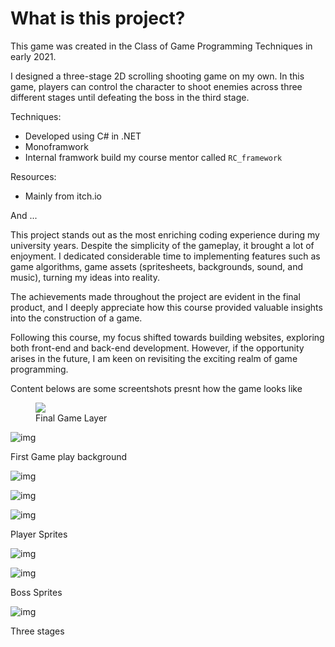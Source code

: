 # What is this project?

This game was created in the Class of Game Programming Techniques in early 2021.

I designed a three-stage 2D scrolling shooting game on my own. In this game, players can control the character to shoot enemies across three different stages until defeating the boss in the third stage.

Techniques:

- Developed using C# in .NET
- Monoframwork
- Internal framwork build my course mentor called `RC_framework`

Resources:

- Mainly from itch.io 

And ...

This project stands out as the most enriching coding experience during my university years. Despite the simplicity of the gameplay, it brought a lot of enjoyment. I dedicated considerable time to implementing features such as game algorithms, game assets (spritesheets, backgrounds, sound, and music), turning my ideas into reality.

The achievements made throughout the project are evident in the final product, and I deeply appreciate how this course provided valuable insights into the construction of a game.

Following this course, my focus shifted towards building websites, exploring both front-end and back-end development. However, if the opportunity arises in the future, I am keen on revisiting the exciting realm of game programming.



Content belows are some screentshots presnt how the game looks like

<figure>
  <img src="https://lh7-us.googleusercontent.com/hTYs-g30pvVDgnzqujhUr60easuxi78LFmOHg1CkEzedyNpbkrTovkO6FC0KaBEq0ItY91c4xY6sc35RI1bA4me3brgQUqDB8Ckg0h-1pgWzXKjyl6Kb5yrLOLpXitflnNX6tsFzaIdDUvR7L7bjKQdotfhZtT6gXrNMDM_UeJz4NZrAbDqX3QRal5om">
  <figcaption>Final Game Layer</figcaption>
</figure>



![img](https://lh7-us.googleusercontent.com/uvQCHdOKuq0_C3sPzzdbM-si5-E0ArIWjALWHmB45W9XaIW7peyPhNJStNFXHeSF9fHwShZkOyOuuqFez28nzpEFO9Y2Lfqo2tFdWlxDmPJGCSGWjhxp8NjeGq8FR9G47cXvXbDsOx64ozIJn1VFLZE8Agqn7v4emKHy4Mn2PD3gL5NGWQL152tWCc_O)



First Game play background



![img](https://lh7-us.googleusercontent.com/bYVmwYFOe-ZFY2dOZ3ZvvuCFbc0FWAyqXoYJGH6-jKbG30gzkCbMwAtoYqKE4g2dyFjlMo248FpJiEmKG79UKxMfZW9cZBn7WoF2t0ISgVUq-z_JOkHgDS7UEMHYsUZJwgED6LahiR5FUlKHQ8Hf7jQ7t2VDQoVU-3nF4bf_kdZCICY0a8o6zd4aucWr)





![img](https://lh7-us.googleusercontent.com/p-Nbbjf1mHexcmYXnMIvx1q7g01JaQWiHImzTrjJIncFaHKWbvmNcVpK2AP6_Auz7KccPtSAPpj_mWf1mg1B2Y4d3wqH2p6-G850QXNcdOOmj0s3zzt4Gu_5RHetNl_uPg4dBNfNLYKITCpWc_CkgGn5lI41xAH_lfIzcdREC1pT5kIIQID_5D9AAD-9)



![img](https://lh7-us.googleusercontent.com/96FVTnp1P7nZuLHyEKpMqe8rxiDLciXY0CLQzS629AV9LFQWEUyVqTB3VKn3K6K6U1RpNeZl_p_C9NDt0yaiIUFMLWUx98dcteHZexhRgyIr5DhzdrvgTUrnRZpCljUOUQu28y32tXyv1825ZvMqW7ydDUclccXdqqOHnDUPRp-Ieu-rtXKPLrOiy2-Z)

Player Sprites



![img](https://lh7-us.googleusercontent.com/lgipG0_b3vqspnNM-qniUUQ3KmlvHV1MFv6Dchy5IpiZmz2NddGKtOAiMW1OzD1Hv5xZXHuVvp8uDAncb-3bo8PBcGJICHumyvFfmKY1Z1MQTXt4s4J6aHWT0xDO4McoMnS-XhqbKGSWvPWnkA3Aqgza8-mQrpY4i-ZhDFXjW4VD2_oakJF5Pp7ev5n8)



![img](https://lh7-us.googleusercontent.com/EV-sY7390JFccn78Offe6rKGhcc0gfYz4v7QFw15ns2kgIP5oeYN_xrDhzzJFI3F-gwd1jEljK2foChp6vnmhMekHB-y51G5aORok-qacZHmiPyljIPybRAjDZWhoBHaY9actPwNWL6n0m08reCQaqpoaBpT3pkvFpQNQKU3slpPcfaYmbfDmVUnfOFq)

Boss Sprites



![img](https://lh7-us.googleusercontent.com/zndxVpS6tkXodaBdJqMDRI203nJfNXO-k68FaWITCHu_ioUlThpCLOCDkXzqh0Ei1YwWyFmg5idCk-Sf4CsjK5TZDteQitiAUDgC1X4kqd2iu1ttgmPBEYrNfSxeAXugSFguoI1DJT6Hr-Giv7GF66uV4xr-URBcM8x2wF0mQgaGyFFcwnrHTcTgccFH)

Three stages



